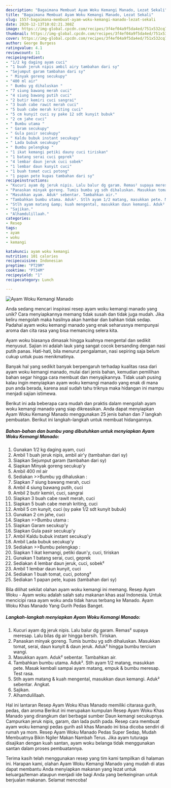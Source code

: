 ```yaml
---
description: "Bagaimana Membuat Ayam Woku Kemangi Manado, Lezat Sekali"
title: "Bagaimana Membuat Ayam Woku Kemangi Manado, Lezat Sekali"
slug: 1557-bagaimana-membuat-ayam-woku-kemangi-manado-lezat-sekali
date: 2020-12-13T10:02:21.308Z
image: https://img-global.cpcdn.com/recipes/3f4ef04a9f5da4ed/751x532cq70/ayam-woku-kemangi-manado-foto-resep-utama.jpg
thumbnail: https://img-global.cpcdn.com/recipes/3f4ef04a9f5da4ed/751x532cq70/ayam-woku-kemangi-manado-foto-resep-utama.jpg
cover: https://img-global.cpcdn.com/recipes/3f4ef04a9f5da4ed/751x532cq70/ayam-woku-kemangi-manado-foto-resep-utama.jpg
author: George Burgess
ratingvalue: 4.1
reviewcount: 11
recipeingredient:
- "1/2 kg daging ayam cuci"
- "1 buah jeruk nipis ambil airy tambahan dari sy"
- "Sejumput garam tambahan dari sy"
- " Minyak goreng secukupy"
- "400 ml air"
- " Bumbu yg dihaluskan "
- "7 siung bawang merah cuci"
- "4 siung bawang putih cuci"
- "2 butir kemiri cuci sangrai"
- "3 buah cabe rawit merah cuci"
- "5 buah cabe merah kriting cuci"
- "5 cm kunyit cuci sy pake 12 sdt kunyit bubuk"
- "2 cm jahe cuci"
- " Bumbu utama "
- " Garam secukupy"
- " Gula pasir secukupy"
- " Kaldu bubuk instant secukupy"
- " Lada bubuk secukupy"
- " Bumbu pelengkap "
- "1 ikat kemangi petiki dauny cuci tiriskan"
- "1 batang serai cuci geprek"
- "4 lembar daun jeruk cuci sobek"
- "1 lembar daun kunyit cuci"
- "1 buah tomat cuci potong"
- "1 papan pete kupas tambahan dari sy"
recipeinstructions:
- "Kucuri ayam dg jeruk nipis. Lalu balur dg garam. Remas² supaya meresap. Lalu bilas dg air hingga bersih. Tiriskan."
- "Panaskan minyak goreng. Tumis bumbu yg sdh dihaluskan. Masukkan tomat, serai, daun kunyit &amp; daun jeruk. Aduk² hingga bumbu tercium wangi."
- "Masukkan ayam. Aduk² sebentar. Tambahkan air."
- "Tambahkan bumbu utama. Aduk². Stlh ayam 1/2 matang, masukkan pete. Masak kembali sampai ayam matang, empuk &amp; bumbu meresap. Test rasa."
- "Stlh ayam matang &amp; kuah mengental, masukkan daun kemangi. Aduk² sebentar. Angkat."
- "Sajikan."
- "Alhamdulillaah."
categories:
- Resep
tags:
- ayam
- woku
- kemangi

katakunci: ayam woku kemangi 
nutrition: 101 calories
recipecuisine: Indonesian
preptime: "PT29M"
cooktime: "PT34M"
recipeyield: "1"
recipecategory: Lunch

---
```



![Ayam Woku Kemangi Manado](https://img-global.cpcdn.com/recipes/3f4ef04a9f5da4ed/751x532cq70/ayam-woku-kemangi-manado-foto-resep-utama.jpg)

Anda sedang mencari inspirasi resep ayam woku kemangi manado yang unik? Cara menyiapkannya memang tidak susah dan tidak juga mudah. Jika keliru mengolah maka hasilnya akan hambar dan bahkan tidak sedap. Padahal ayam woku kemangi manado yang enak seharusnya mempunyai aroma dan cita rasa yang bisa memancing selera kita.

Ayam woku biasanya dimasak hingga kuahnya mengental dan sedikit menyusut. Sajian ini adalah lauk yang sangat cocok bersanding dengan nasi putih panas. Hati-hati, bila menurut pengalaman, nasi sepiring saja belum cukup untuk puas menikmatinya.

Banyak hal yang sedikit banyak berpengaruh terhadap kualitas rasa dari ayam woku kemangi manado, mulai dari jenis bahan, kemudian pemilihan bahan segar hingga cara membuat dan menyajikannya. Tidak usah pusing kalau ingin menyiapkan ayam woku kemangi manado yang enak di mana pun anda berada, karena asal sudah tahu triknya maka hidangan ini mampu menjadi sajian istimewa.


Berikut ini ada beberapa cara mudah dan praktis dalam mengolah ayam woku kemangi manado yang siap dikreasikan. Anda dapat menyiapkan Ayam Woku Kemangi Manado menggunakan 25 jenis bahan dan 7 langkah pembuatan. Berikut ini langkah-langkah untuk membuat hidangannya.

<!--inarticleads1-->

##### Bahan-bahan dan bumbu yang dibutuhkan untuk menyiapkan Ayam Woku Kemangi Manado:

1. Gunakan 1/2 kg daging ayam, cuci
1. Ambil 1 buah jeruk nipis, ambil air&#39;y (tambahan dari sy)
1. Siapkan Sejumput garam (tambahan dari sy)
1. Siapkan  Minyak goreng secukup&#39;y
1. Ambil 400 ml air
1. Sediakan  &gt;&gt;Bumbu yg dihaluskan :
1. Siapkan 7 siung bawang merah, cuci
1. Ambil 4 siung bawang putih, cuci
1. Ambil 2 butir kemiri, cuci, sangrai
1. Siapkan 3 buah cabe rawit merah, cuci
1. Siapkan 5 buah cabe merah kriting, cuci
1. Ambil 5 cm kunyit, cuci (sy pake 1/2 sdt kunyit bubuk)
1. Gunakan 2 cm jahe, cuci
1. Siapkan  &gt;&gt;Bumbu utama :
1. Siapkan  Garam secukup&#39;y
1. Siapkan  Gula pasir secukup&#39;y
1. Ambil  Kaldu bubuk instant secukup&#39;y
1. Ambil  Lada bubuk secukup&#39;y
1. Sediakan  &gt;&gt;Bumbu pelengkap :
1. Siapkan 1 ikat kemangi, petiki daun&#39;y, cuci, tiriskan
1. Gunakan 1 batang serai, cuci, geprek
1. Sediakan 4 lembar daun jeruk, cuci, sobek²
1. Ambil 1 lembar daun kunyit, cuci
1. Sediakan 1 buah tomat, cuci, potong²
1. Sediakan 1 papan pete, kupas (tambahan dari sy)


Bila dilihat sekilat olahan ayam woku kemangi ini memang. Resep Ayam Woku - Ayam woku adalah salah satu makanan khas asal Indonesia. Untuk mencicipi rasa ayam woku anda tidak harus terbang ke Manado. Ayam Woku Khas Manado Yang Gurih Pedas Banget. 

<!--inarticleads2-->

##### Langkah-langkah menyiapkan Ayam Woku Kemangi Manado:

1. Kucuri ayam dg jeruk nipis. Lalu balur dg garam. Remas² supaya meresap. Lalu bilas dg air hingga bersih. Tiriskan.
1. Panaskan minyak goreng. Tumis bumbu yg sdh dihaluskan. Masukkan tomat, serai, daun kunyit &amp; daun jeruk. Aduk² hingga bumbu tercium wangi.
1. Masukkan ayam. Aduk² sebentar. Tambahkan air.
1. Tambahkan bumbu utama. Aduk². Stlh ayam 1/2 matang, masukkan pete. Masak kembali sampai ayam matang, empuk &amp; bumbu meresap. Test rasa.
1. Stlh ayam matang &amp; kuah mengental, masukkan daun kemangi. Aduk² sebentar. Angkat.
1. Sajikan.
1. Alhamdulillaah.


Hal ini lantaran Resep Ayam Woku Khas Manado memiliki citarasa gurih, pedas, dan aroma Berikut ini merupakan kumpulan Resep Ayam Woku Khas Manado yang dirangkum dari berbagai sumber Daun kemangi secukupnya. Campurkan jeruk nipis, garam, dan lada putih pada. Resep cara membuat ayam woku kemangi pedas gurih asli khas Manado ini bisa dicoba sendiri di rumah ya mom. Resep Ayam Woku Manado Pedas Super Sedap, Mudah Membuatnya Bikin Ngiler Makan Nambah Terus. Jika ayam tuturaga disajikan dengan kuah santan, ayam woku belanga tidak menggunakan santan dalam proses pembuatannya. 

Terima kasih telah menggunakan resep yang tim kami tampilkan di halaman ini. Harapan kami, olahan Ayam Woku Kemangi Manado yang mudah di atas dapat membantu Anda menyiapkan makanan yang lezat untuk keluarga/teman ataupun menjadi ide bagi Anda yang berkeinginan untuk berjualan makanan. Selamat mencoba!
